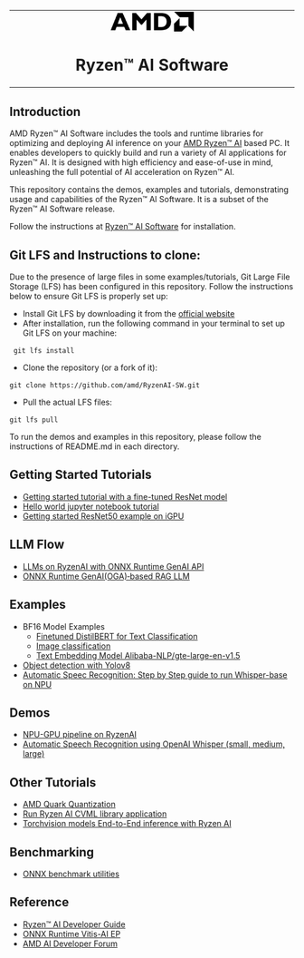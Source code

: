 <table class="sphinxhide" width="100%">
 <tr width="100%">
    <td align="center"><img src="https://raw.githubusercontent.com/Xilinx/Image-Collateral/main/xilinx-logo.png" width="30%"/><h1> Ryzen™ AI Software </h1>
    </td>
 </tr>
</table>

## Introduction

AMD Ryzen™ AI Software includes the tools and runtime libraries for optimizing and deploying AI inference on your [AMD Ryzen™ AI](https://www.amd.com/en/products/processors/consumer/ryzen-ai.html) based PC. It enables developers to quickly build and run a variety of AI applications for Ryzen™ AI. It is designed with high efficiency and ease-of-use in mind, unleashing the full potential of AI acceleration on Ryzen™ AI.

This repository contains the demos, examples and tutorials, demonstrating usage and capabilities of the Ryzen™ AI Software. It is a subset of the Ryzen™ AI Software release.

Follow the instructions at [Ryzen™ AI Software](https://ryzenai.docs.amd.com/en/latest/inst.html) for installation.

## Git LFS and Instructions to clone: 

 Due to the presence of large files in some examples/tutorials, Git Large File Storage (LFS) has been configured in this repository. Follow the instructions below to ensure Git LFS is properly set up: 
 - Install Git LFS by downloading it from the [official website](https://git-lfs.com/)
 - After installation, run the following command in your terminal to set up Git LFS on your machine:
```
 git lfs install
```
 - Clone the repository (or a fork of it): 
```
git clone https://github.com/amd/RyzenAI-SW.git
```
- Pull the actual LFS files: 
```
git lfs pull
```

To run the demos and examples in this repository, please follow the instructions of README.md in each directory. 


## Getting Started Tutorials

- [Getting started tutorial with a fine-tuned ResNet model](tutorial/getting_started_resnet)
- [Hello world jupyter notebook tutorial](tutorial/hello_world)
- [Getting started ResNet50 example on iGPU](example/iGPU/getting_started)

## LLM Flow

- [LLMs on RyzenAI with ONNX Runtime GenAI API](example/llm/oga_api)
- [ONNX Runtime GenAI(OGA)‑based RAG LLM](example/llm/RAG-OGA)

## Examples

- BF16 Model Examples
  - [Finetuned DistilBERT for Text Classification](example/DistilBERT_text_classification_bf16)
  - [Image classification](example/image_classification)
  - [Text Embedding Model Alibaba-NLP/gte-large-en-v1.5](example/gte-large-en-v1.5-bf16)
- [Object detection with Yolov8](tutorial/object_detection)
- [Automatic Speec Recognition: Step by Step guide to run Whisper-base on NPU](examples/ASR/Whisper-AI) 


## Demos

- [NPU-GPU pipeline on RyzenAI](demo/NPU-GPU-Pipeline)
- [Automatic Speech Recognition using OpenAI Whisper (small, medium, large)](demo/ASR/Whisper)

## Other Tutorials

- [AMD Quark Quantization](tutorial/quark_quantization)
- [Run Ryzen AI CVML library application](Ryzen-AI-CVML-Library)
- [Torchvision models End-to-End inference with Ryzen AI](tutorial/torchvision_inference)


## Benchmarking 

- [ONNX benchmark utilities](onnx-benchmark)


## Reference

- [Ryzen™ AI Developer Guide](https://ryzenai.docs.amd.com/en/latest)
- [ONNX Runtime Vitis-AI EP](https://onnxruntime.ai/docs/execution-providers/Vitis-AI-ExecutionProvider.html)
- [AMD AI Developer Forum](https://community.amd.com/t5/ai/ct-p/amd_ai)
